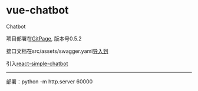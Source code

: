 # vue-chatbot

Chatbot

项目部署在[GitPage](https://wzyjerry.github.io/vue-chatbot/dist/#/), 版本号0.5.2

接口文档在src/assets/swagger.yaml[导入到](https://editor.swagger.io)

引入[react-simple-chatbot](https://lucasbassetti.com.br/react-simple-chatbot/#/)

---
部署：python -m http.server 60000